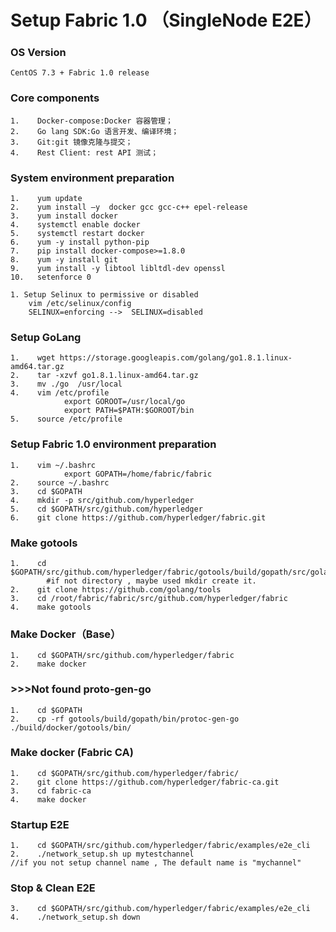 Setup Fabric 1.0 （SingleNode E2E）
===================================

### OS Version

    CentOS 7.3 + Fabric 1.0 release

### Core components

    1.    Docker-compose:Docker 容器管理；
    2.    Go lang SDK:Go 语言开发、编译环境；
    3.    Git:git 镜像克隆与提交；
    4.    Rest Client: rest API 测试；

### System environment preparation

    1.    yum update
    2.    yum install –y  docker gcc gcc-c++ epel-release
    3.    yum install docker
    4.    systemctl enable docker
    5.    systemctl restart docker
    6.    yum -y install python-pip
    7.    pip install docker-compose>=1.8.0
    8.    yum -y install git
    9.    yum install -y libtool libltdl-dev openssl
    10.   setenforce 0

    1. Setup Selinux to permissive or disabled
        vim /etc/selinux/config
        SELINUX=enforcing -->  SELINUX=disabled

### Setup GoLang

    1.    wget https://storage.googleapis.com/golang/go1.8.1.linux-amd64.tar.gz
    2.    tar -xzvf go1.8.1.linux-amd64.tar.gz
    3.    mv ./go  /usr/local
    4.    vim /etc/profile
                export GOROOT=/usr/local/go
                export PATH=$PATH:$GOROOT/bin
    5.    source /etc/profile

### Setup Fabric 1.0 environment preparation

    1.    vim ~/.bashrc
                export GOPATH=/home/fabric/fabric
    2.    source ~/.bashrc
    3.    cd $GOPATH
    4.    mkdir -p src/github.com/hyperledger
    5.    cd $GOPATH/src/github.com/hyperledger
    6.    git clone https://github.com/hyperledger/fabric.git

### Make gotools

    1.    cd $GOPATH/src/github.com/hyperledger/fabric/gotools/build/gopath/src/golang.org/x/
            #if not directory , maybe used mkdir create it.
    2.    git clone https://github.com/golang/tools
    3.    cd /root/fabric/fabric/src/github.com/hyperledger/fabric
    4.    make gotools

### Make Docker（Base）

    1.    cd $GOPATH/src/github.com/hyperledger/fabric
    2.    make docker

### >>>Not found proto-gen-go

    1.    cd $GOPATH
    2.    cp -rf gotools/build/gopath/bin/protoc-gen-go ./build/docker/gotools/bin/

### Make docker (Fabric CA)

    1.    cd $GOPATH/src/github.com/hyperledger/fabric/
    2.    git clone https://github.com/hyperledger/fabric-ca.git
    3.    cd fabric-ca
    4.    make docker

### Startup E2E

    1.    cd $GOPATH/src/github.com/hyperledger/fabric/examples/e2e_cli
    2.    ./network_setup.sh up mytestchannel
    //if you not setup channel name , The default name is "mychannel"

### Stop & Clean E2E

    3.    cd $GOPATH/src/github.com/hyperledger/fabric/examples/e2e_cli
    4.    ./network_setup.sh down
